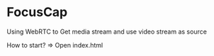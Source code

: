 # FocusCap

Using WebRTC to Get media stream and use video stream as source

How to start? => Open index.html
